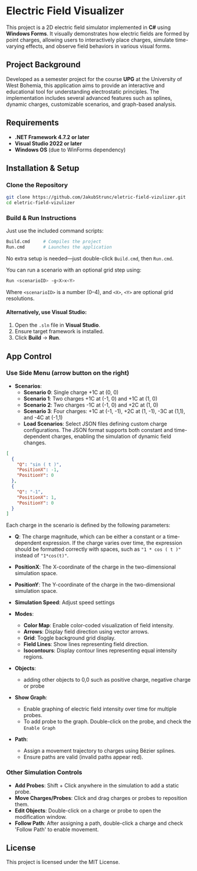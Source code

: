 # Electric Field Visualizer

This project is a 2D electric field simulator implemented in **C#** using **Windows Forms**. It visually demonstrates how electric fields are formed by point charges, allowing users to interactively place charges, simulate time-varying effects, and observe field behaviors in various visual forms.

## Project Background
Developed as a semester project for the course **UPG** at the University of West Bohemia, this application aims to provide an interactive and educational tool for understanding electrostatic principles. The implementation includes several advanced features such as splines, dynamic charges, customizable scenarios, and graph-based analysis.

## Requirements
- **.NET Framework 4.7.2 or later**
- **Visual Studio 2022 or later**
- **Windows OS** (due to WinForms dependency)

## Installation & Setup
### Clone the Repository
```sh
git clone https://github.com/JakubStrunc/eletric-field-vizulizer.git
cd eletric-field-vizulizer
```

### Build & Run Instructions
Just use the included command scripts:
```sh
Build.cmd     # Compiles the project
Run.cmd       # Launches the application
```
No extra setup is needed—just double-click `Build.cmd`, then `Run.cmd`.

You can run a scenario with an optional grid step using:
```sh
Run <scenarioID> -g<X>x<Y>
```
Where `<scenarioID>` is a number (0–4), and `<X>`, `<Y>` are optional grid resolutions.

#### Alternatively, use Visual Studio:
1. Open the `.sln` file in **Visual Studio**.
2. Ensure target framework is installed.
3. Click **Build** → **Run**.

## App Control
### Use Side Menu (arrow button on the right)
- **Scenarios**:
  - **Scenario 0**: Single charge +1C at (0, 0)
  - **Scenario 1**: Two charges +1C at (-1, 0) and +1C at (1, 0)
  - **Scenario 2**: Two charges -1C at (-1, 0) and +2C at (1, 0)
  - **Scenario 3**: Four charges: +1C at (-1, -1), +2C at (1, -1), -3C at (1,1), and -4C at (-1,1)
  - **Load Scenarios**: Select JSON files defining custom charge configurations. The JSON format supports both constant and time-dependent charges, enabling the simulation of dynamic field changes.
```json
[
  {
    "Q": "sin ( t )",
    "PositionX": -1,
    "PositionY": 0
  },
  {
    "Q": "-1",
    "PositionX": 1,
    "PositionY": 0
  }
]
```
Each charge in the scenario is defined by the following parameters:
- **Q**: The charge magnitude, which can be either a constant or a time-dependent expression. If the charge varies over time, the expression should be formatted correctly with spaces, such as `"1 * cos ( t )"` instead of `"1*cos(t)"`.
- **PositionX**: The X-coordinate of the charge in the two-dimensional simulation space.
- **PositionY**: The Y-coordinate of the charge in the two-dimensional simulation space.


- **Simulation Speed**: Adjust speed settings

- **Modes**:
  - **Color Map**: Enable color-coded visualization of field intensity.
  - **Arrows**: Display field direction using vector arrows.
  - **Grid**: Toggle background grid display.
  - **Field Lines**: Show lines representing field direction.
  - **Isocontours**: Display contour lines representing equal intensity regions.

- **Objects**:
  - adding other objects to 0,0 such as positive charge, negative charge or probe

- **Show Graph**:
  - Enable graphing of electric field intensity over time for multiple probes.
  - To add probe to the graph. Double-click on the probe, and check the `Enable Graph`

- **Path**:
  - Assign a movement trajectory to charges using Bézier splines.
  - Ensure paths are valid (invalid paths appear red).

### Other Simulation Controls
- **Add Probes**: Shift + Click anywhere in the simulation to add a static probe.
- **Move Charges/Probes**: Click and drag charges or probes to reposition them.
- **Edit Objects**: Double-click on a charge or probe to open the modification window.
- **Follow Path**: After assigning a path, double-click a charge and check 'Follow Path' to enable movement.
  
## License
This project is licensed under the MIT License.
